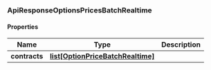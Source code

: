 

[//]: # (CLASS:ApiResponseOptionsPricesBatchRealtime)

[//]: # (KIND:object)

### ApiResponseOptionsPricesBatchRealtime

#### Properties

[//]: # (START_DEFINITION)

Name | Type | Description
------------ | ------------- | -------------
**contracts** | [**list[OptionPriceBatchRealtime]**](OptionPriceBatchRealtime.md) |  &nbsp;

[//]: # (END_DEFINITION)


[//]: # (CONTAINED_CLASS:OptionPriceBatchRealtime)



